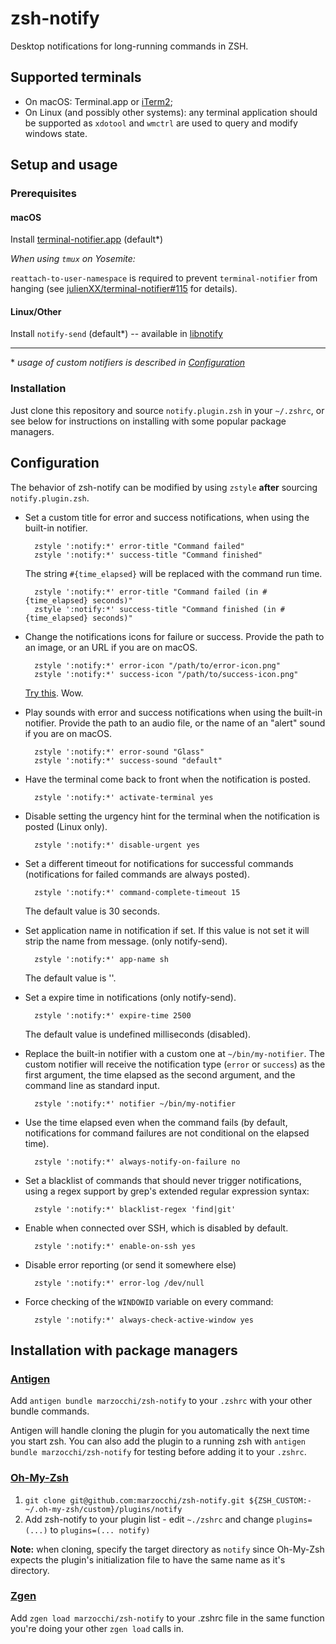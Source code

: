 zsh-notify
===

Desktop notifications for long-running commands in ZSH.

Supported terminals
---

- On macOS: Terminal.app or [iTerm2][iterm2];
- On Linux (and possibly other systems): any terminal application should be
  supported as `xdotool` and `wmctrl` are used to query and modify windows
  state.
  
Setup and usage
---

### Prerequisites

#### macOS
Install [terminal-notifier.app][terminal-notifier] (default*)

_When using `tmux` on Yosemite:_

`reattach-to-user-namespace` is required to prevent `terminal-notifier` from hanging
(see [julienXX/terminal-notifier#115][issue115] for details).

#### Linux/Other

Install `notify-send` (default*) -- available in [libnotify][libnotify]

---

\* _usage of custom notifiers is described in [Configuration](#configuration)_

### Installation

Just clone this repository and source `notify.plugin.zsh` in your `~/.zshrc`,
or see below for instructions on installing with some popular package managers.

Configuration
---

The behavior of zsh-notify can be modified by using `zstyle` **after**
sourcing `notify.plugin.zsh`.

- Set a custom title for error and success notifications, when using the
  built-in notifier.

        zstyle ':notify:*' error-title "Command failed"
        zstyle ':notify:*' success-title "Command finished"

    The string `#{time_elapsed}` will be replaced with the command run time.

        zstyle ':notify:*' error-title "Command failed (in #{time_elapsed} seconds)"
        zstyle ':notify:*' success-title "Command finished (in #{time_elapsed} seconds)"

- Change the notifications icons for failure or success. Provide the path to an
  image, or an URL if you are on macOS.
        
        zstyle ':notify:*' error-icon "/path/to/error-icon.png"
        zstyle ':notify:*' success-icon "/path/to/success-icon.png"
    
    [Try this][dogefy.sh]. Wow.

- Play sounds with error and success notifications when using the built-in
  notifier. Provide the path to an audio file, or the name of an "alert" sound
  if you are on macOS.

        zstyle ':notify:*' error-sound "Glass"
        zstyle ':notify:*' success-sound "default"

- Have the terminal come back to front when the notification is posted.

        zstyle ':notify:*' activate-terminal yes

- Disable setting the urgency hint for the terminal when the notification is
  posted (Linux only).

        zstyle ':notify:*' disable-urgent yes

- Set a different timeout for notifications for successful commands
  (notifications for failed commands are always posted).

        zstyle ':notify:*' command-complete-timeout 15

   The default value is 30 seconds.

- Set application name in notification if set.
  If this value is not set it will strip the name from message.
  (only notify-send).

        zstyle ':notify:*' app-name sh

   The default value is ''.

- Set a expire time in notifications
  (only notify-send).

        zstyle ':notify:*' expire-time 2500

   The default value is undefined milliseconds (disabled).

- Replace the built-in notifier with a custom one at `~/bin/my-notifier`. The
  custom notifier will receive the notification type (`error` or `success`) as
  the first argument, the time elapsed as the second argument, and the
  command line as standard input.

        zstyle ':notify:*' notifier ~/bin/my-notifier

- Use the time elapsed even when the command fails (by default, notifications
  for command failures are not conditional on the elapsed time).

        zstyle ':notify:*' always-notify-on-failure no

- Set a blacklist of commands that should never trigger notifications, using a
  regex support by grep's extended regular expression syntax:

        zstyle ':notify:*' blacklist-regex 'find|git'

- Enable when connected over SSH, which is disabled by default.

        zstyle ':notify:*' enable-on-ssh yes

- Disable error reporting (or send it somewhere else)

        zstyle ':notify:*' error-log /dev/null

- Force checking of the `WINDOWID` variable on every command:

        zstyle ':notify:*' always-check-active-window yes

[terminal-notifier]: https://github.com/alloy/terminal-notifier 
[libnotify]: https://github.com/GNOME/libnotify
[iterm2]: http://www.iterm2.com/
[dogefy.sh]: https://gist.github.com/marzocchi/14c47a49643389029a2026b4d4fec7ae
[issue115]: https://github.com/julienXX/terminal-notifier/issues/115

## Installation with package managers

### [Antigen](https://github.com/zsh-users/antigen)

Add `antigen bundle marzocchi/zsh-notify` to your `.zshrc` with your other
bundle commands.

Antigen will handle cloning the plugin for you automatically the next time you
start zsh. You can also add the plugin to a running zsh with `antigen bundle
marzocchi/zsh-notify` for testing before adding it to your `.zshrc`.

### [Oh-My-Zsh](http://ohmyz.sh/)

1. `git clone git@github.com:marzocchi/zsh-notify.git ${ZSH_CUSTOM:-~/.oh-my-zsh/custom}/plugins/notify`
2. Add zsh-notify to your plugin list - edit `~./zshrc` and change `plugins=(...)` to `plugins=(... notify)`

**Note:** when cloning, specify the target directory as `notify` since
Oh-My-Zsh expects the plugin's initialization file to have the same name as
it's directory.

### [Zgen](https://github.com/tarjoilija/zgen)

Add `zgen load marzocchi/zsh-notify` to your .zshrc file in the same function
you're doing your other `zgen load` calls in.

